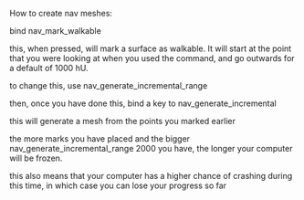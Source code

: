 How to create nav meshes:

bind <key> nav_mark_walkable

this, when pressed, will mark a surface as walkable. It will start at the point that
you were looking at when you used the command, and go outwards for a default of 1000
hU.

to change this, use nav_generate_incremental_range <number>

then, once you have done this, bind a key to nav_generate_incremental

this will generate a mesh from the points you marked earlier

the more marks you have placed and the bigger nav_generate_incremental_range 2000
you have, the longer your computer will be frozen.

this also means that your computer has a higher chance of crashing during this
time, in which case you can lose your progress so far